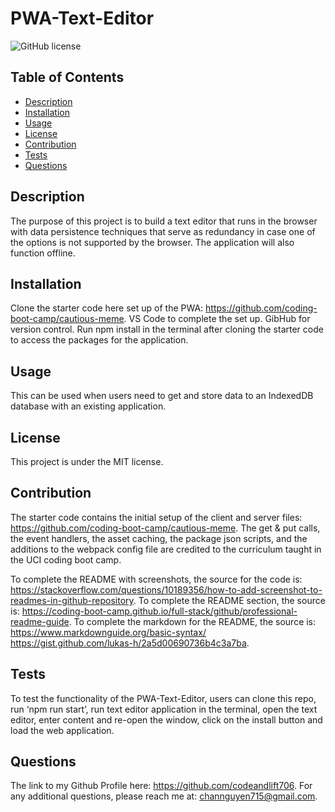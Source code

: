 # PWA-Text-Editor
![GitHub license](https://img.shields.io/badge/license-MIT-blue.svg)


## Table of Contents
- [Description](#description)
- [Installation](#installation)
- [Usage](#usage)
- [License](#license)
- [Contribution](#contribution)
- [Tests](#tests)
- [Questions](#questions)


## Description
The purpose of this project is to build a text editor that runs in the browser with data persistence techniques that serve as redundancy in case one of the options is not supported by the browser. The application will also function offline.


## Installation
Clone the starter code here set up of the PWA: https://github.com/coding-boot-camp/cautious-meme. 
VS Code to complete the set up. GibHub for version control. Run npm install in the terminal after cloning the starter code to access the packages for the application.


## Usage
This can be used when users need to get and store data to an IndexedDB database with an existing application.


## License
This project is under the MIT license.


## Contribution
The starter code contains the initial setup of the client and server files: https://github.com/coding-boot-camp/cautious-meme. The get & put calls, the event handlers, the asset caching, the package json scripts, and the additions to the webpack config file are credited to the curriculum taught in the UCI coding boot camp.


To complete the README with screenshots, the source for the code is: https://stackoverflow.com/questions/10189356/how-to-add-screenshot-to-readmes-in-github-repository.
To complete the README section, the source is: https://coding-boot-camp.github.io/full-stack/github/professional-readme-guide.
To complete the markdown for the README, the source is: https://www.markdownguide.org/basic-syntax/
https://gist.github.com/lukas-h/2a5d00690736b4c3a7ba.


## Tests
To test the functionality of the PWA-Text-Editor, users can clone this repo, run ‘npm run start’, run text editor application in the terminal, open the text editor, enter content and re-open the window, click on the install button and load the web application.


## Questions
The link to my Github Profile here: https://github.com/codeandlift706.
For any additional questions, please reach me at: channguyen715@gmail.com.
